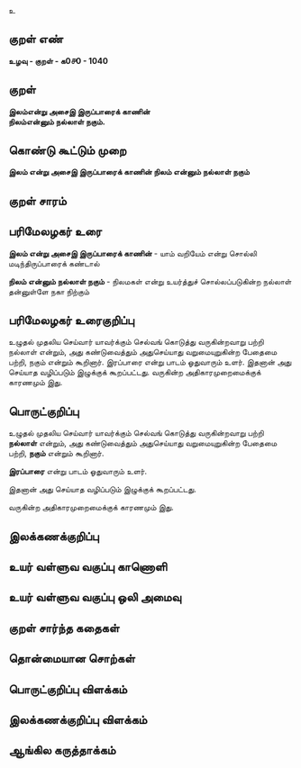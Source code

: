 உ

## குறள் எண் 

**உழவு - குறள் - க0௪0 - 1040**

## குறள் 

**இலம்என்று அசைஇ இருப்பாரைக் காணின்  
நிலம்என்னும் நல்லாள் நகும்.**

## கொண்டு கூட்டும் முறை

**இலம் என்று அசைஇ இருப்பாரைக் காணின் நிலம் என்னும் நல்லாள் நகும்**

## குறள் சாரம் 


## பரிமேலழகர் உரை

**இலம் என்று அசைஇ இருப்பாரைக் காணின்** - யாம் வறியேம் என்று சொல்லி மடிந்திருப்பாரைக் கண்டால் 

**நிலம் என்னும் நல்லாள் நகும்** - நிலமகள் என்று உயர்த்துச் சொல்லப்படுகின்ற நல்லாள் தன்னுள்ளே நகா நிற்கும்

## பரிமேலழகர் உரைகுறிப்பு   

உழுதல் முதலிய செய்வார் யாவர்க்கும் செல்வங் கொடுத்து வருகின்றவாறு பற்றி நல்லாள் என்றும், அது கண்டுவைத்தும் அதுசெய்யாது வறுமையுறுகின்ற பேதைமை பற்றி, நகும் என்றும் கூறினார். இரப்பாரை என்று பாடம் ஓதுவாரும் உளர். இதனான் அது செய்யாத வழிப்படும் இழுக்குக் கூறப்பட்டது. வருகின்ற அதிகாரமுறைமைக்குக் காரணமும் இது.

## பொருட்குறிப்பு 

உழுதல் முதலிய செய்வார் யாவர்க்கும் செல்வங் கொடுத்து வருகின்றவாறு பற்றி **நல்லாள்** என்றும், அது கண்டுவைத்தும் அதுசெய்யாது வறுமையுறுகின்ற பேதைமை பற்றி, **நகும்** என்றும் கூறினார். 

**இரப்பாரை** என்று பாடம் ஓதுவாரும் உளர். 

இதனான் அது செய்யாத வழிப்படும் இழுக்குக் கூறப்பட்டது. 

வருகின்ற அதிகாரமுறைமைக்குக் காரணமும் இது.

## இலக்கணக்குறிப்பு  


## உயர் வள்ளுவ வகுப்பு காணொளி


## உயர் வள்ளுவ வகுப்பு ஒலி அமைவு 

 
## குறள் சார்ந்த கதைகள் 


## தொன்மையான சொற்கள்


## பொருட்குறிப்பு விளக்கம்


## இலக்கணக்குறிப்பு விளக்கம்


## ஆங்கில கருத்தாக்கம் 


